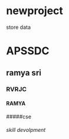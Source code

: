 # newproject
store data

# APSSDC
## ramya sri
### RVRJC
#### RAMYA
#####cse
###### skill devolpment
